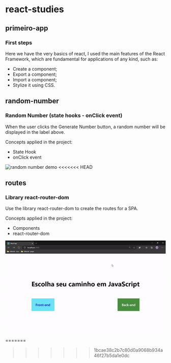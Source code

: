 # react-studies


## primeiro-app



### First steps

Here we have the very basics of react, I used the main features of the React Framework, which are fundamental for applications of any kind, such as:

- Create a component;
- Export a component;
- Import a component;
- Stylize it using CSS.



## random-number



### Random Number (state hooks - onClick event)



When the user clicks the Generate Number button, a random number will be displayed in the label above.

Concepts applied in the project:

- State Hook
- onClick event

![random number demo](./screenshots/random_number.gif)
<<<<<<< HEAD



## routes



### Library react-router-dom



Use the library react-router-dom to create the routes for a SPA.



Concepts applied in the project:

- Components
- react-router-dom

![routes demo](./screenshots/route.gif)

=======
>>>>>>> 1bcae38c2b7c80d0a9068b934a46f27b5da1e0dc
